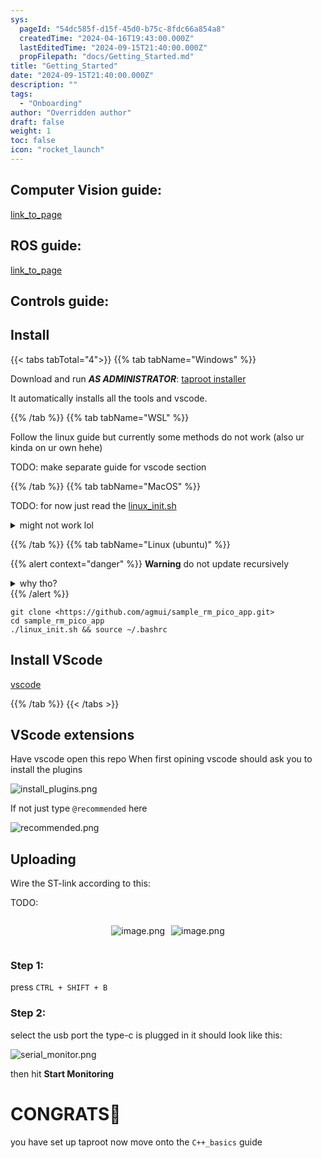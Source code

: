 ```yaml
---
sys:
  pageId: "54dc585f-d15f-45d0-b75c-8fdc66a854a8"
  createdTime: "2024-04-16T19:43:00.000Z"
  lastEditedTime: "2024-09-15T21:40:00.000Z"
  propFilepath: "docs/Getting_Started.md"
title: "Getting_Started"
date: "2024-09-15T21:40:00.000Z"
description: ""
tags:
  - "Onboarding"
author: "Overridden author"
draft: false
weight: 1
toc: false
icon: "rocket_launch"
---
```


## Computer Vision guide:

[link_to_page](86d45bc0-388b-4d26-8848-44f255f73d0e)

## ROS guide:

[link_to_page](3c76c1de-ec8f-46d6-8b0a-294005edc2d5)

## Controls guide:

## Install

{{< tabs tabTotal="4">}}
{{% tab tabName="Windows" %}}

Download and run _**AS ADMINISTRATOR**_: [taproot installer](https://github.com/Thornbots/TeachingFreshies/releases/tag/1.0)

It automatically installs all the tools and vscode.

{{% /tab %}}
{{% tab tabName="WSL" %}}

Follow the linux guide but currently some methods do not work (also ur kinda on ur own hehe)

TODO: make separate guide for vscode section

{{% /tab %}}
{{% tab tabName="MacOS" %}}

TODO: for now just read the [linux_init.sh](https://github.com/agmui/sample_rm_pico_app/blob/main/linux_init.sh)

<details>
<summary>might not work lol</summary>

`brew install libusb pkg-config`

Next install: [vscode](https://code.visualstudio.com/Download)

</details>

{{% /tab %}}
{{% tab tabName="Linux (ubuntu)" %}}

{{% alert context="danger" %}}
**Warning** do not update recursively
<details>
<summary>why tho?</summary>
There are some submodules that may go on for a while (like tinyusb) and I highly
recommend you don't need to get them.
If you want to see what submodules I update just look in `linux_init.sh`
</details>
{{% /alert %}}

```shell
git clone <https://github.com/agmui/sample_rm_pico_app.git>
cd sample_rm_pico_app
./linux_init.sh && source ~/.bashrc
```

## Install VScode

[vscode](https://code.visualstudio.com/Download)

{{% /tab %}}
{{< /tabs >}}

## VScode extensions

Have vscode open this repo
When first opining vscode should ask you to install the plugins

![install_plugins.png](https://prod-files-secure.s3.us-west-2.amazonaws.com/d518164a-d88e-44d1-a4ee-3adb3bd8bce0/89bd30f0-1825-4e77-867b-0a41ce370880/install_plugins.png?X-Amz-Algorithm=AWS4-HMAC-SHA256&X-Amz-Content-Sha256=UNSIGNED-PAYLOAD&X-Amz-Credential=ASIAZI2LB466QQ2DLL3X%2F20250226%2Fus-west-2%2Fs3%2Faws4_request&X-Amz-Date=20250226T050818Z&X-Amz-Expires=3600&X-Amz-Security-Token=IQoJb3JpZ2luX2VjEBkaCXVzLXdlc3QtMiJHMEUCIA99Bvl6l3%2B3NGpQbwaZnNJfLahrZAnOgFlXOGNmOSUsAiEAy0BwVOrUHjrFnYSwadfgQhbFrTfv56%2FKgO3CcthekGoq%2FwMIURAAGgw2Mzc0MjMxODM4MDUiDJN4wvMhcUqnnPuTWCrcAxIzSRIv3zX5Er97qkz15E0EAKiGQPtzKIy1R43BQzebxDpvbQ98AJv98wb6zXhgc4R1XmSUC%2BNJkcPR0JWhYDJc1PVEy60teaKoi2WAPCkseLWsDGleLi%2FefrMk0F0hrE5%2F%2FqiRQGS3fKR4DCA0aJDgdSFTL%2Fxrg2aWLmRREWWNYppeqV03pWz900uHW%2F7KCCd6TZ5TBSWzk2h9taB7utDSDPsjTEVqBDyu1UEOQvV6zVEeCRtTNoO8ytByqoH%2F%2FrfqYphzhgDGCczih%2FWt%2BWPxzEwJUmpQCD7UDmzWWzOJt%2Fk5HIX%2B%2B7PSu3QSLgDk40G6dnqlZWzMy2%2FAtrkiuMWTuTMFxG7gZQ7F4O6J0F%2BN7oSPJE43XMCEzJ8I%2FsPxbz5MfjExwqStRUwzPiybDPQrUjRSMVGjW8dsfQMBbq7XQXcdsnd3g4PL%2F6vrtlxlu6%2B0XeVAU0MraA6EmKBKSWytvJ%2BDk7OI46fmD0oMe9dflF0iQ5LECpNAi%2FbPap8j7EL2Kjv%2BKPLbcnZz0fNM1H7nqwGMZm4uzQTaUthoSPrAmH%2B%2BHuFZjO1baHYgQlMtd5YJJysbZtZXP0eYKCvpRZdYWIAH4%2FmL9GIkoMFFE%2B0t6G1t6kHS2F4gKDtuMO28%2Bb0GOqUBbX0p56UcZn9X5PHOiO2EZyK4TP6j6yrmS1jMeJOWK237%2Be%2FQ%2BA7%2FgKw1puO2SOY7HxhIpZYWudPlu49fM1if6%2FGUCAGwEgD2DbwpIf%2BwZKSrVd5e9nOex6se9l%2BLkLS3IetlKSmZblQnyDrgWe1Zk4pgNLq75ak4d7OPrIgnxQg2yvO3wzfH3HEgGvzbOOmCH5bbHzpRFa181OL4eVMQW9aBMOyN&X-Amz-Signature=401cf84b5fcda0ff7b8515aec17401d3a4768746cc755f6c22b81e43de14df3c&X-Amz-SignedHeaders=host&x-id=GetObject)

If not just type `@recommended` here  

![recommended.png](https://prod-files-secure.s3.us-west-2.amazonaws.com/d518164a-d88e-44d1-a4ee-3adb3bd8bce0/61e661e9-5d85-4dfc-be0d-8d2097a5e793/recommended.png?X-Amz-Algorithm=AWS4-HMAC-SHA256&X-Amz-Content-Sha256=UNSIGNED-PAYLOAD&X-Amz-Credential=ASIAZI2LB466QQ2DLL3X%2F20250226%2Fus-west-2%2Fs3%2Faws4_request&X-Amz-Date=20250226T050818Z&X-Amz-Expires=3600&X-Amz-Security-Token=IQoJb3JpZ2luX2VjEBkaCXVzLXdlc3QtMiJHMEUCIA99Bvl6l3%2B3NGpQbwaZnNJfLahrZAnOgFlXOGNmOSUsAiEAy0BwVOrUHjrFnYSwadfgQhbFrTfv56%2FKgO3CcthekGoq%2FwMIURAAGgw2Mzc0MjMxODM4MDUiDJN4wvMhcUqnnPuTWCrcAxIzSRIv3zX5Er97qkz15E0EAKiGQPtzKIy1R43BQzebxDpvbQ98AJv98wb6zXhgc4R1XmSUC%2BNJkcPR0JWhYDJc1PVEy60teaKoi2WAPCkseLWsDGleLi%2FefrMk0F0hrE5%2F%2FqiRQGS3fKR4DCA0aJDgdSFTL%2Fxrg2aWLmRREWWNYppeqV03pWz900uHW%2F7KCCd6TZ5TBSWzk2h9taB7utDSDPsjTEVqBDyu1UEOQvV6zVEeCRtTNoO8ytByqoH%2F%2FrfqYphzhgDGCczih%2FWt%2BWPxzEwJUmpQCD7UDmzWWzOJt%2Fk5HIX%2B%2B7PSu3QSLgDk40G6dnqlZWzMy2%2FAtrkiuMWTuTMFxG7gZQ7F4O6J0F%2BN7oSPJE43XMCEzJ8I%2FsPxbz5MfjExwqStRUwzPiybDPQrUjRSMVGjW8dsfQMBbq7XQXcdsnd3g4PL%2F6vrtlxlu6%2B0XeVAU0MraA6EmKBKSWytvJ%2BDk7OI46fmD0oMe9dflF0iQ5LECpNAi%2FbPap8j7EL2Kjv%2BKPLbcnZz0fNM1H7nqwGMZm4uzQTaUthoSPrAmH%2B%2BHuFZjO1baHYgQlMtd5YJJysbZtZXP0eYKCvpRZdYWIAH4%2FmL9GIkoMFFE%2B0t6G1t6kHS2F4gKDtuMO28%2Bb0GOqUBbX0p56UcZn9X5PHOiO2EZyK4TP6j6yrmS1jMeJOWK237%2Be%2FQ%2BA7%2FgKw1puO2SOY7HxhIpZYWudPlu49fM1if6%2FGUCAGwEgD2DbwpIf%2BwZKSrVd5e9nOex6se9l%2BLkLS3IetlKSmZblQnyDrgWe1Zk4pgNLq75ak4d7OPrIgnxQg2yvO3wzfH3HEgGvzbOOmCH5bbHzpRFa181OL4eVMQW9aBMOyN&X-Amz-Signature=24eac373581db0593d64715b12ae291a93ea6ba2b944df2540810d1d0271c227&X-Amz-SignedHeaders=host&x-id=GetObject)

## Uploading

Wire the ST-link according to this:

TODO:

<div style="display: flex;flex-direction: row; column-gap:10px; max-width: 630px;justify-content: center;">
<div>

![image.png](https://prod-files-secure.s3.us-west-2.amazonaws.com/d518164a-d88e-44d1-a4ee-3adb3bd8bce0/210ecb78-1116-4d7b-b9b7-2292f66fa2c2/image.png?X-Amz-Algorithm=AWS4-HMAC-SHA256&X-Amz-Content-Sha256=UNSIGNED-PAYLOAD&X-Amz-Credential=ASIAZI2LB4665GFUVRIY%2F20250226%2Fus-west-2%2Fs3%2Faws4_request&X-Amz-Date=20250226T050820Z&X-Amz-Expires=3600&X-Amz-Security-Token=IQoJb3JpZ2luX2VjEBkaCXVzLXdlc3QtMiJIMEYCIQDMDuxM%2F2azXpPeYRko7lTnd%2FWX7PSYu%2BgM5g3dVUuhMwIhAJyLKRAeI%2BFdS%2FFYjNk63PokQ5khRbnpgVOe3NNAewFkKv8DCFEQABoMNjM3NDIzMTgzODA1Igw0gUI3eee%2FTz814toq3ANx5gUlErk8%2B1joj0XOg%2BVdWbc5SExX1r1FxHST7%2B7PXJD5teNCHVWMRMhChcR%2BogBcuAPoOcoLgjlc1u6Bt%2FVrATnIz9iWCqJroRAkPIrgmgpz%2B6%2BsfGzk%2Fi%2BJlHLkWG743EWiIP55waBJpxttr5zhv6ECAhlrUSnc901sLIAdSyWCOoKH20GEUFXjcKeXL%2Feh6OwgIDajShZeTry39RBqMP2AFEi6O%2BB%2FSqurNgDNXYHQCP8JXCrrdGAn6KHQ095BEx6iYB4Wqce6IoNqLqHYIoo5BmkW%2FwDoh2BwvwPNAmeDDQ%2Bp8PyTenF36B1Y612nVG%2FMCfJXnDWBbZBKnT0A0b9yPR%2FZ6edreU2y0qnOni46vsCl1Cy%2BeOwzVzygNbxTBcKKx93LWupX7mc6Hrawydsju%2BYmrIEQ4AQd9%2BelLEszyJq7aaTUQSpprEUHc5m%2FvM0FKuSq6jnfxbW2MkQ5N0SGdLwBLkvdT29eNp0z4umtK08SS31Ngvo0fXLgn0xbbm9zA8gU8okyfdIiTuxuebSwhvTAkM3Tdb8TVh%2F1ZaIRyCy7nOB%2BDxLA%2Bm14hVVqhrHWQ7l81yQowrjLWMYngz5Rtk%2BewUP1ODFpOunEI%2BrlURxyKFJyTm3AEjCsvfm9BjqkAWC7Bqo4G26ZUNLSOsMBG%2BdRGcp52761oREf7mT4OqPUc%2F%2FPA1oIhNkBPmnuyVCRR5MbxU4%2B%2FE5%2F4l2S1izYMXWJ%2B1mfBSlX4R0pW%2BHKv2NmxMQlOSlzK69K6IHKEXL0ZfhMwTP43wWcBSK2pPwK6FhLyKeVnUwND3VMduRI4vXQUXJxWDTH75rkYSv7O2LTqoTiCgLDF%2BKDOp6WORLk%2FGbj86p%2F&X-Amz-Signature=de4ffd1cbfcb59fdc3f9594822760605eabddc20ba557a82dce5e50448770f6b&X-Amz-SignedHeaders=host&x-id=GetObject)

</div>
<div>

![image.png](https://prod-files-secure.s3.us-west-2.amazonaws.com/d518164a-d88e-44d1-a4ee-3adb3bd8bce0/33a0fd0f-8ca6-4a86-8e09-26e95ded1fff/image.png?X-Amz-Algorithm=AWS4-HMAC-SHA256&X-Amz-Content-Sha256=UNSIGNED-PAYLOAD&X-Amz-Credential=ASIAZI2LB466VEAARA35%2F20250226%2Fus-west-2%2Fs3%2Faws4_request&X-Amz-Date=20250226T050821Z&X-Amz-Expires=3600&X-Amz-Security-Token=IQoJb3JpZ2luX2VjEBkaCXVzLXdlc3QtMiJGMEQCIDTSrqmnkZ68nQTcRMPXfGnwe4UBmBaVRybNWizvYF0RAiAsopC6hQazI8Aqng4lgtLguNfzJbEaf0cWbjlVhOIScSr%2FAwhREAAaDDYzNzQyMzE4MzgwNSIMuRTzocyalkbW0%2BudKtwD8vvaL3YAYTQRW7gi4q5g5wY1K6XO7d2QSgioErdKXnKNPPbfnzjawszEXTMuCOK6oV5Gk%2BoM70WH7f4ytJOI%2B%2FCvjffxgGJwgZKsS%2FJdDJX8XShaA01O4qYBuRG4IEKKiIfbxmucIB1pbLrmAziOfMPjWkRLyODjJtKVuWJ7w0Oa9PqqbowEzRCL3cR%2BUn6a5cBdtlUUJMCq55LPYasc%2F%2Bxwcg4%2B1BUdpziH4tzZm4YJAov%2BaXyGVM%2BePAQFjFMo%2Bo0m9V%2FJ%2BqPcQtHz5AcrRxMoeLX8CW7gz3gSCOmqnJN4mzLpDhbXRuVTT9Wax%2Bof2PM5hNdpRCTPLxZQo5n%2FhgHt7MyXnw%2Fs1KUC3sjtrJwe2pcWljE7mEnh7TDn2VYfm4fXmjg2YXniui4m7qWHRzO0qhJBVSoKEooBH%2FoYUcUUY5yqS%2B8QbVxbD1kUJBMNIdKWaEebEgtWft8me8ZC5%2FxmefKWBpodtJj3P8Pe5hxW%2B62SVHevZcsT22PMqWr3OUPGl2qwwACtlQIUV%2Btpu4LJRzG6OuXdgU8eLcozkLHkTNnP5HWUOifV2Fr37td5Omf5XH8Ol5%2FU5NThoYPYNq5VUSPZ9jlkPeGbUobi6yScvyijEgf43%2FpMnpIwjr35vQY6pgGAcJJocjyDDsZ80SNFmZBtOstrioOyE6bMc3SZZGhlrRgjFE4cJcshc%2FuZIOFhXouFnmEQo9AQFHabC1bIxdCT7qq3xpgNeXXDPTKU5O4uGDizwOXcPr2wmSqT7WY0a2v0CjbEjovXxNVK4LU9%2FZ0MH7tP9oeL2ei2BAY6rO7Xzm1LhkAhUIIy3SxsFsFjfjtbLXplLsKuu2iL2VOUCfdJDsr28oTP&X-Amz-Signature=3c5cb6b32fbdfef305e9c51dc93c2e2776de0be83affe7a31b348105d9cb99ed&X-Amz-SignedHeaders=host&x-id=GetObject)

</div>
</div>

### Step 1:

press `CTRL + SHIFT + B`

### Step 2:

select the usb port the type-c is plugged in it should look like this:

![serial_monitor.png](https://prod-files-secure.s3.us-west-2.amazonaws.com/d518164a-d88e-44d1-a4ee-3adb3bd8bce0/f03f4774-05d4-4393-b6a0-d5efb6d315ab/serial_monitor.png?X-Amz-Algorithm=AWS4-HMAC-SHA256&X-Amz-Content-Sha256=UNSIGNED-PAYLOAD&X-Amz-Credential=ASIAZI2LB466QQ2DLL3X%2F20250226%2Fus-west-2%2Fs3%2Faws4_request&X-Amz-Date=20250226T050818Z&X-Amz-Expires=3600&X-Amz-Security-Token=IQoJb3JpZ2luX2VjEBkaCXVzLXdlc3QtMiJHMEUCIA99Bvl6l3%2B3NGpQbwaZnNJfLahrZAnOgFlXOGNmOSUsAiEAy0BwVOrUHjrFnYSwadfgQhbFrTfv56%2FKgO3CcthekGoq%2FwMIURAAGgw2Mzc0MjMxODM4MDUiDJN4wvMhcUqnnPuTWCrcAxIzSRIv3zX5Er97qkz15E0EAKiGQPtzKIy1R43BQzebxDpvbQ98AJv98wb6zXhgc4R1XmSUC%2BNJkcPR0JWhYDJc1PVEy60teaKoi2WAPCkseLWsDGleLi%2FefrMk0F0hrE5%2F%2FqiRQGS3fKR4DCA0aJDgdSFTL%2Fxrg2aWLmRREWWNYppeqV03pWz900uHW%2F7KCCd6TZ5TBSWzk2h9taB7utDSDPsjTEVqBDyu1UEOQvV6zVEeCRtTNoO8ytByqoH%2F%2FrfqYphzhgDGCczih%2FWt%2BWPxzEwJUmpQCD7UDmzWWzOJt%2Fk5HIX%2B%2B7PSu3QSLgDk40G6dnqlZWzMy2%2FAtrkiuMWTuTMFxG7gZQ7F4O6J0F%2BN7oSPJE43XMCEzJ8I%2FsPxbz5MfjExwqStRUwzPiybDPQrUjRSMVGjW8dsfQMBbq7XQXcdsnd3g4PL%2F6vrtlxlu6%2B0XeVAU0MraA6EmKBKSWytvJ%2BDk7OI46fmD0oMe9dflF0iQ5LECpNAi%2FbPap8j7EL2Kjv%2BKPLbcnZz0fNM1H7nqwGMZm4uzQTaUthoSPrAmH%2B%2BHuFZjO1baHYgQlMtd5YJJysbZtZXP0eYKCvpRZdYWIAH4%2FmL9GIkoMFFE%2B0t6G1t6kHS2F4gKDtuMO28%2Bb0GOqUBbX0p56UcZn9X5PHOiO2EZyK4TP6j6yrmS1jMeJOWK237%2Be%2FQ%2BA7%2FgKw1puO2SOY7HxhIpZYWudPlu49fM1if6%2FGUCAGwEgD2DbwpIf%2BwZKSrVd5e9nOex6se9l%2BLkLS3IetlKSmZblQnyDrgWe1Zk4pgNLq75ak4d7OPrIgnxQg2yvO3wzfH3HEgGvzbOOmCH5bbHzpRFa181OL4eVMQW9aBMOyN&X-Amz-Signature=af3a428e94c40b9974ff4ddabe4e2926ca2e71c4f976aedc67b1110a4cab86aa&X-Amz-SignedHeaders=host&x-id=GetObject)

then hit **Start Monitoring**

# CONGRATS🎉

you have set up taproot now move onto the `C++_basics` guide
